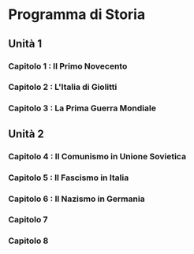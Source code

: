# Programma di Storia

## Unità 1
### Capitolo 1 : Il Primo Novecento
### Capitolo 2 : L'Italia di Giolitti
### Capitolo 3 : La Prima Guerra Mondiale



## Unità 2
### Capitolo 4 : Il Comunismo in Unione Sovietica
### Capitolo 5 : Il Fascismo in Italia
### Capitolo 6 : Il Nazismo in Germania
### Capitolo 7
### Capitolo 8

<!--stackedit_data:
eyJoaXN0b3J5IjpbLTI2NzY2OTM1MywxOTE2MDcxODU5LC0yMD
g4NzQ2NjEyLDczMDk5ODExNl19
-->